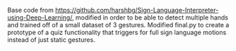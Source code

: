 Base code from https://github.com/harshbg/Sign-Language-Interpreter-using-Deep-Learning/, modified in order to be able to detect multiple hands and trained off of a small dataset of 3 gestures.
Modified final.py to create a prototype of a quiz functionality that triggers for full sign language motions instead of just static gestures.